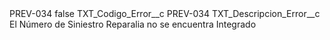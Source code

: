 <?xml version="1.0" encoding="UTF-8"?>
<CustomMetadata xmlns="http://soap.sforce.com/2006/04/metadata" xmlns:xsi="http://www.w3.org/2001/XMLSchema-instance" xmlns:xsd="http://www.w3.org/2001/XMLSchema">
    <label>PREV-034</label>
    <protected>false</protected>
    <values>
        <field>TXT_Codigo_Error__c</field>
        <value xsi:type="xsd:string">PREV-034</value>
    </values>
    <values>
        <field>TXT_Descripcion_Error__c</field>
        <value xsi:type="xsd:string">El Número de Siniestro Reparalia no se encuentra Integrado</value>
    </values>
</CustomMetadata>
